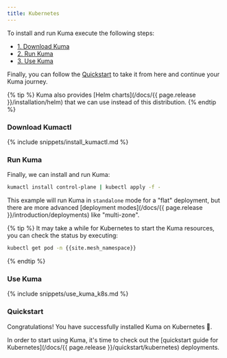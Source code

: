 ```yaml
---
title: Kubernetes
---
```


To install and run Kuma execute the following steps:

* [1. Download Kuma](#download-kumactl)
* [2. Run Kuma](#run-kuma)
* [3. Use Kuma](#use-kuma)

Finally, you can follow the [Quickstart](#quickstart) to take it from here and continue your Kuma journey.

{% tip %}
Kuma also provides [Helm charts](/docs/{{ page.release }}/installation/helm) that we can use instead of this distribution.
{% endtip %}

### Download Kumactl

{% include snippets/install_kumactl.md %}

### Run Kuma

Finally, we can install and run Kuma:

```sh
kumactl install control-plane | kubectl apply -f -
```

This example will run Kuma in `standalone` mode for a "flat" deployment, but there are more advanced [deployment modes](/docs/{{ page.release }}/introduction/deployments) like "multi-zone".

{% tip %}
It may take a while for Kubernetes to start the Kuma resources, you can check the status by executing:

```sh
kubectl get pod -n {{site.mesh_namespace}}
```
{% endtip %}

### Use Kuma

{% include snippets/use_kuma_k8s.md %}

### Quickstart

Congratulations! You have successfully installed Kuma on Kubernetes 🚀.

In order to start using Kuma, it's time to check out the [quickstart guide for Kubernetes](/docs/{{ page.release }}/quickstart/kubernetes) deployments.
